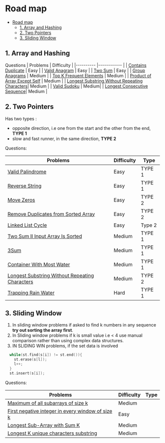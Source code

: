 # Road map
- [Road map](#road-map)
  - [1. Array and Hashing](#1-array-and-hashing)
  - [2. Two Pointers](#2-two-pointers)
  - [3. Sliding Window](#3-sliding-window)

## 1. Array and Hashing

Questions
| Problems 	| Difficulty 	|
|----------	|------------	|
| [Contains Duplicate](https://leetcode.com/problems/contains-duplicate/) |      Easy      	|
| [Valid Anagram](https://leetcode.com/problems/valid-anagram/) |      Easy      	|
| [Two Sum](https://leetcode.com/problems/two-sum/) |      Easy      	|
| [Group Anagrams](https://leetcode.com/problems/group-anagrams/) |      Medium    	|
| [Top K Frequent Elements](https://leetcode.com/problems/top-k-frequent-elements/) |      Medium     	|
| [Product of Array Except Self](https://leetcode.com/problems/product-of-array-except-self/) |      Medium     	|
| [Longest Substring Without Repeating Characters](https://leetcode.com/problems/longest-substring-without-repeating-characters/)| Medium |
| [Valid Sudoku](https://leetcode.com/problems/valid-sudoku/) | Medium|
| [Longest Consecutive Sequence](https://leetcode.com/problems/longest-consecutive-sequence/)| Medium |

## 2. Two Pointers

Has two types : 
- opposite direction, i.e one from the start and the other from the end, __TYPE 1__
- slow and fast runner, in the same direction, __TYPE 2__


Questions:
  
| Problems 	| Difficulty 	| Type |
|----------	|------------	| -----|
| [Valid Palindrome](https://leetcode.com/problems/valid-palindrome/) |      Easy      	| TYPE 1|
| [Reverse String](https://leetcode.com/problems/reverse-string/) |      Easy      	| TYPE 1|
| [Move Zeros](https://leetcode.com/problems/move-zeroes/) |      Easy      	|TYPE 2|
| [Remove Duplicates from Sorted Array](https://leetcode.com/problems/remove-duplicates-from-sorted-array/) |      Easy      	|TYPE 2|
| [Linked List Cycle](https://leetcode.com/problems/linked-list-cycle/)| Easy | Type 2|
| [Two Sum II Input Array Is Sorted](https://leetcode.com/problems/two-sum-ii-input-array-is-sorted/) |      Medium    	|TYPE 1|
| [3Sum](https://leetcode.com/problems/3sum/) |      Medium     	|TYPE 1|
| [Container With Most Water](https://leetcode.com/problems/container-with-most-water/) |      Medium     	|TYPE 1|
| [Longest Substring Without Repeating Characters](https://leetcode.com/problems/longest-substring-without-repeating-characters/)| Medium |TYPE 2|
| [Trapping Rain Water](https://leetcode.com/problems/trapping-rain-water/)| Hard|TYPE 1|

## 3. Sliding Window

1. In sliding window problems if asked to find k numbers in any sequence __try out sorting the array first__.
2. In Sliding window problems if k is small value i.e < 4 use manual comparison rather than using complex data structures.
3. IN SLIDING WIN problems, if the set data is involved
```cpp
  while(st.find(s[i]) != st.end()){
    st.erase(s[l]);
    l++;
  }
  st.insert(s[i]);
   ```
Questions:
  
| Problems 	| Difficulty 	| Type |
|----------	|------------	| -----|
| [Maximum of all subarrays of size k](https://practice.geeksforgeeks.org/problems/maximum-of-all-subarrays-of-size-k3101/1) |      Medium   	| |
| [First negative integer in every window of size k ](https://practice.geeksforgeeks.org/problems/first-negative-integer-in-every-window-of-size-k3345/1) |      Easy     	| |
| [Longest Sub-Array with Sum K](https://practice.geeksforgeeks.org/problems/longest-sub-array-with-sum-k0809/1) |      Medium   	| |
| [Longest K unique characters substring](https://practice.geeksforgeeks.org/problems/longest-k-unique-characters-substring0853/1) |      Medium   	| |
